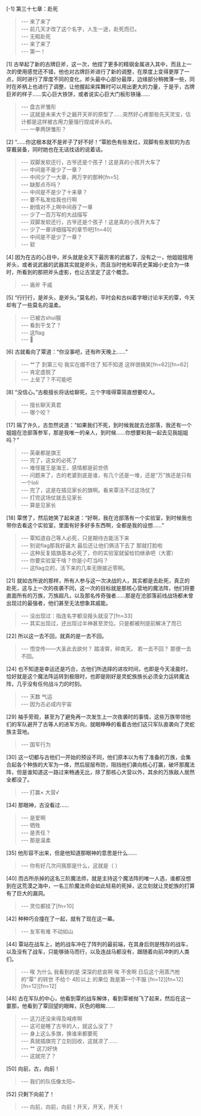 
[-1] 第三十七章：赴死
>--- 来了来了<br>
>--- 前几天才改了这个名字，人生一途，赴死而已。<br>
>--- 无暇赴死<br>
>--- 来了来了<br>
>--- 第一！<br>

[1] 古举起了新的古牌巨斧，这一次，他捏了更多的精钢金属进入其中，而且上一次的使用感觉还不错，他也对古牌巨斧进行了新的调整，在厚度上变得更厚了一点，同时进行了厚度不同的变化，斧头最中心部分最厚，边缘部分稍微薄一些，同时在斧柄上也进行了调整，让他握起来挥舞时可以用出更大的力量，于是乎，古牌巨斧的样子……实心巨大铁饼，或者说实心巨大门板形铁锤……
>--- 盘古斧雏形<br>
>--- 这就是未来大千之器开天斧的原型了……突然好心疼那些先天灵宝，估计都是这样被古用力量强行捏成斧头的。<br>
>--- 一拳两饼雏形？<br>

[2] “……你这根本就不是斧子了好不好！”覃脸色有些发红，双脚有些发软的为古穿戴装备，同时她也在无话找话的说着话。
>--- 双脚发软还行，古爷还是个孩子！这是真的小孩开大车了<br>
>--- 中间是不是少了一章？<br>
>--- 中间少了一大章，两万字的那种[fn=5]<br>
>--- 缺那点币吗？<br>
>--- 中间是不是少了十来章？<br>
>--- 要不私发给我也行啊<br>
>--- 剧情对不上啊中间吞了一章<br>
>--- 少了一百万写的大战描写<br>
>--- 双脚发软还行，古爷还是个孩子！这是真的小孩开大车了<br>
>--- 少了一章详细描写的章节吧[fn=40]<br>
>--- 中间是不是少了一章？<br>
>--- 软<br>

[4] 因为在古的心目中，斧头就是全天下最厉害的武器了，没有之一，他姐姐擅用斧头，或者说武器的武器其实就是斧头，而且当时他和草药史莱姆小史合为一体时，所看到的那把斧头虚影，也让古坚定了这个概念。
>--- 盾斧 干戚<br>

[5] “行行行，是斧头，是斧头。”莫名的，平时会和古纠着字眼讨论半天的覃，今天却有了一些莫名的温柔。
>--- 已被古shui服<br>
>--- 看到干戈了？<br>
>--- 这flag<br>
>--- 👀<br>

[6] 古就看向了覃道：“你没事吧，还有昨天晚上……”
>--- 艹了  到第三句  我实在绷不住了   知不知道 这样很搞笑[fn=62][fn=62]<br>
>--- 肯定虚脱了<br>
>--- 上垒了？不可能吧<br>

[8] “没信心。”古极擅长将话给聊死，三个字噎得覃简直想要咬人。
>--- 擅长聊天真君<br>
>--- 哪个咬？<br>

[17] 隔了许久，古忽然说道：“如果我们不死，到时候我就去沧部落，我还有一个姐姐在沧部落参军，那是我唯一的亲人，到时候……你想要和我一起去见我姐姐吗？”
>--- 英豪都是旗王<br>
>--- 完了，这女的必死了<br>
>--- 难怪猩王是海王，感情都是前世债<br>
>--- 问题来了，古的老婆到底是谁，有几个还是一堆，还是“万”族还是只有一个loli<br>
>--- 完了，这是在插见家长的旗啊。看来覃活不过这场仗了<br>
>--- 打完这场仗就去见家长<br>
>--- 算是见家长<br>

[18] 覃愣了，然后她笑了起来道：“好啊，我在沧部落有一个实验室，到时候我也带你去看这个实验室，里面有好多好多东西啊，全都是我的设想……”
>--- 覃知道自己等人必死，只是期待古能活下来<br>
>--- 别说flag那我好最大 最后还让他们俩活下去了 那就打脸啦<br>
>--- 这种反复插旗基本必死了，你的实验室就留给钧继承吧（大雾）<br>
>--- 你要实验室干啥？你是小叮当吗？<br>
>--- 这flag立的，活下来的几率无限接近零啊。<br>

[21] 就如古所说的那样，所有人参与这一次决战的人，其实都是去赴死，真正的赴死，这与上一次的夜袭不同，这一次的目标就是那核心营地的魔法阵，他们将要直面所有的万族，万族超凡，以及那名传奇强者……那是在沧部落前线战场都未曾出现过的最强者，他们甚至无法想象其威能。
>--- 没出现过：指连名字都没报头就没了[fn=33]<br>
>--- 其实出现过，还出现过半神甚至灵位。只是都被刑提前解决了而已<br>

[22] 所以这一去不回，就真的是一去不回。
>--- 悟空传——大圣此去欲何？
踏凌霄，碎南天。
若一去不回？
那便一去不回。<br>

[24] 也不知道是幸运还是巧合，古他们所选择的进攻时间，也即是今天凌晨时，恰好就是这个魔法阵运转到极限时，也即是刚好是灵蛇族族长必须全力运转魔法阵，几乎没有任何战斗力的时刻。
>--- 天数  气运<br>
>--- 因为古必成内宇宙<br>

[29] 袖手旁观，甚至为了避免再一次发生上一次夜袭时的事情，这些万族带领他们的军队避开了古等人的进军方向，就眼睁睁的看着古他们这只军队直袭向了灵蛇族主营地。
>--- 国军行为<br>

[30] 这一切都与古他们一开始的预设不同，他们原本以为有了准备的万族，会集合起各个种族的大军为一体，然后层层布防，阻挡他们袭向核心打赢，破坏那魔法阵，但是谁知道这一路过来畅通无比，除了那核心大营以外，其余的万族敌人居然全都没了。
>--- 打赢×
大营√<br>

[34] 那眼神，古没看过……
>--- 是爱啊<br>
>--- 牺牲<br>
>--- 是责任？<br>
>--- 那是温柔<br>

[35] 他形容不出来，但是他知道那眼神的意思是什么……
>--- 你有好几次问我那是什么，这就是（  ）<br>

[40] 而古所杀掉的这名三阶魔法师，就是主持这个魔法阵的唯一人选，谁都没想到在这荒漠之海中，一名三阶魔法师会如此轻易的死掉，这立刻就让灵蛇族的打算有了巨大的漏洞。
>--- 灵位都挂了[fn=10]<br>

[42] 种种巧合撞在了一起，就有了现在这一幕。
>--- 友军有难 不动如山<br>

[44] 覃站在战车上，她的战车冲在了阵列的最前端，在其身后则是残存的战车，以及没有了战车，只能够骑马而行，以及连战马都没有，跟随着向前冲刺的人类们。
>--- 唉  为什么 我看到的是 深深的悲哀啊   唉  不舍啊    日后这个用蒸汽枪的“覃”  的转世  不给个  4阶以上  的果位  我是第一个不服  [fn=12][fn=12][fn=12][fn=12]<br>

[48] 古在军队的中心，他看到覃的战车解体，看到覃被抛飞了起来，然后在这一霎那，他看到了覃回望的眼眸，灰色的眼眸……
>--- 这刀还没来得及喊疼啊<br>
>--- 这可是睡了古爷的人，就这么没了？<br>
>--- 身上这么多旗，换谁来都要死<br>
>--- 真就插旗完了立刻回收，这就凉了……<br>
>--- 艹  这刀好快<br>
>--- 这就完了？<br>

[50] 向前，古，向前！
>--- 我们的队伍像太阳~<br>

[52] 只剩下向前了！
>--- 向前，向前，向前！开天，开天，开天！<br>
